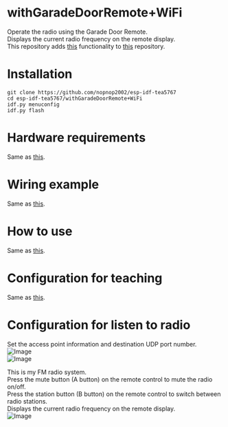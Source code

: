 # withGaradeDoorRemote+WiFi
Operate the radio using the Garade Door Remote.   
Displays the current radio frequency on the remote display.   
This repository adds [this](https://github.com/nopnop2002/esp-idf-tea5767/tree/main/toRemoteDisplay) functionality to [this](https://github.com/nopnop2002/esp-idf-tea5767/tree/main/withGaradeDoorRemote) repository.   

# Installation
```
git clone https://github.com/nopnop2002/esp-idf-tea5767
cd esp-idf-tea5767/withGaradeDoorRemote+WiFi
idf.py menuconfig
idf.py flash
```

# Hardware requirements   
Same as [this](https://github.com/nopnop2002/esp-idf-tea5767/tree/main/withGaradeDoorRemote).   

# Wiring example
Same as [this](https://github.com/nopnop2002/esp-idf-tea5767/tree/main/withGaradeDoorRemote).   

# How to use   
Same as [this](https://github.com/nopnop2002/esp-idf-tea5767/tree/main/withGaradeDoorRemote).   

# Configuration for teaching
Same as [this](https://github.com/nopnop2002/esp-idf-tea5767/tree/main/withGaradeDoorRemote).   

# Configuration for listen to radio
Set the access point information and destination UDP port number.   
![Image](https://github.com/user-attachments/assets/d01bc5f1-b1ae-4872-9733-d80402e659ce)   
![Image](https://github.com/user-attachments/assets/68f6b933-1a86-41e7-bf46-351b672fc4f8)

This is my FM radio system.   
Press the mute button (A button) on the remote control to mute the radio on/off.   
Press the station button (B button) on the remote control to switch between radio stations.   
Displays the current radio frequency on the remote display.   
![Image](https://github.com/user-attachments/assets/2f8ab0fb-4535-43fe-bb49-4fcc79e70433)
